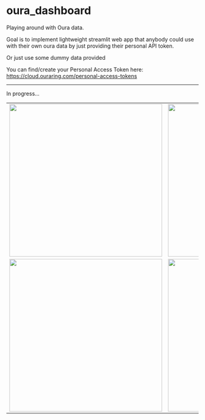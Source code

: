 # oura_dashboard

Playing around with Oura data.

Goal is to implement lightweight streamlit web app that anybody could use with their own oura data by just providing their personal API token.

Or just use some dummy data provided

You can find/create your Personal Access Token here: https://cloud.ouraring.com/personal-access-tokens

---
In progress...

<table>
<tr>
<td><img src="https://github.com/user-attachments/assets/444d4e81-68b8-455a-80ad-d6049dd7a952" width="400"/></td>
<td><img src="https://github.com/user-attachments/assets/b78cc23f-5c65-481f-9d4b-b074e4e42411" width="400"/></td>
</tr>
<tr>
<td><img src="https://github.com/user-attachments/assets/3449ec59-8831-4284-a087-120d85037cc7" width="400"/></td>
<td><img src="https://github.com/user-attachments/assets/867bd4e7-94b1-481f-8fb9-bd6d5d9ee9ad" width="400"/></td>
</tr>
</table>


